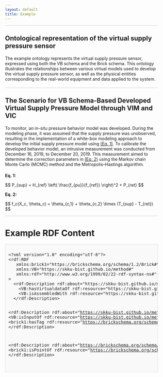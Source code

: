 ```yaml
---
layout: default
title: Example
---
```


<hr class="thin">

## Ontological representation of the virtual supply pressure sensor

<p class="spaced">
The example ontology represents the virtual supply pressure sensor, expressed using both the VB schema and the Brick schema. This ontology illustrates the relationships between various virtual models used to develop the virtual supply pressure sensor, as well as the physical entities corresponding to the real-world equipment and data applied to the system. 
</p>

<script type="text/javascript" id="MathJax-script" async
  src="https://cdn.jsdelivr.net/npm/mathjax@3/es5/tex-mml-chtml.js">
</script>

<hr class="thin">

## The Scenario for VB Schema-Based Developed Virtual Supply Pressure Model through VIM and VIC

<p class="spaced">
To monitor, an in-situ pressure behavior model was developed. During the modeling phase, it was assumed that the supply pressure was unobserved, resulting in the implementation of a white-box modeling approach to develop the initial supply pressure model using <a href="#eq1">(Eq. 1)</a>. To calibrate the developed behavior model, an intrusive measurement was conducted from December 16, 2019, to December 20, 2019. This measurement aimed to determine the correction parameters in <a href="#eq2">(Eq. 2)</a> using the Markov chain Monte Carlo (MCMC) method and the Metropolis–Hastings algorithm.
</p>

<p id="eq1"><strong>Eq. 1:</strong></p>
<p>$$ P_{sup} = H_{ref} \left( \frac{f_{pu}}{f_{ref}} \right)^2 + P_{ret} $$</p>

<p id="eq2"><strong>Eq. 2:</strong></p>
<p>$$ f_c(X_c, \theta_c) = \theta_{c,1} + \theta_{c,2} \times (T_{sup} - T_{ret}) $$</p>

<hr class="thin">

# Example RDF Content

<div style="border: 1px solid #ddd; padding: 10px; background-color: #f9f9f9; overflow: auto; max-height: 400px; white-space: pre; font-family: monospace;">
&lt;?xml version="1.0" encoding="utf-8"?&gt;
&lt;rdf:RDF
   xmlns:brick1="https://brickschema.org/schema/1.2/Brick#"
   xmlns:VB="https://skku-bist.github.io/method#"
   xmlns:rdf="http://www.w3.org/1999/02/22-rdf-syntax-ns#"
&gt;
  &lt;rdf:Description rdf:about="https://skku-bist.github.io/method#BehaviorModel_DT"&gt;
    &lt;VB:hasVirtualdataOf rdf:resource="https://skku-bist.github.io/method#VirtualData_DT"/&gt;
    &lt;VB:isAssembledWith rdf:resource="https://skku-bist.github.io/method#CorrectionModel_SP"/&gt;
  &lt;/rdf:Description&gt;
  
  &lt;rdf:Description rdf:about="https://skku-bist.github.io/method#VirtualData_DT"&gt;
    &lt;VB:isInputOf rdf:resource="https://skku-bist.github.io/method#CorrectionModel_SP"/&gt;
    &lt;brick1:hasTag rdf:resource="https://brickschema.org/schema/1.2/Brick#Water_Differential_Temperature_Sensor"/&gt;
  &lt;/rdf:Description&gt;
  
  &lt;rdf:Description rdf:about="https://brickschema.org/schema/1.2/Brick#Supply_Pressure_Sensor"&gt;
    &lt;brick1:isPointOf rdf:resource="https://brickschema.org/schema/1.2/Brick#Heat_Exchanger"/&gt;
  &lt;/rdf:Description&gt;
  
  <!-- 중략 -->

  &lt;rdf:Description rdf:about="https://skku-bist.github.io/method#DistanceModel_SP"&gt;
    &lt;VB:estimates rdf:resource="https://skku-bist.github.io/method#CorrectionModel_SP"/&gt;
    &lt;brick1:hasTag rdf:resource="https://brickschema.org/schema/1.2/Brick#Supply_Pressure_Sensor"/&gt;
  &lt;/rdf:Description&gt;
&lt;/rdf:RDF&gt;
</div>

<style>
    .spaced {
        margin-top: 20px;
        margin-bottom: 20px;
    }
    
    hr.thin {
        border: 0;
        height: 1px;
        background: #ccc;
    }
</style>
